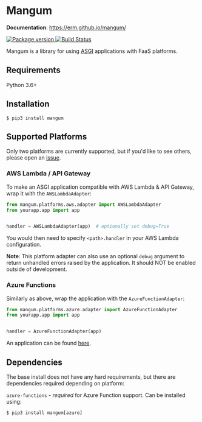 # Mangum

**Documentation**: https://erm.github.io/mangum/

<a href="https://pypi.org/project/mangum/">
    <img src="https://badge.fury.io/py/mangum.svg" alt="Package version">
</a>
<a href="https://travis-ci.org/erm/mangum">
    <img src="https://travis-ci.org/erm/mangum.svg?branch=master" alt="Build Status">
</a>


Mangum is a library for using [ASGI](https://asgi.readthedocs.io/en/latest/) applications with FaaS platforms.

## Requirements

Python 3.6+

## Installation

```shell
$ pip3 install mangum
```

## Supported Platforms

Only two platforms are currently supported, but if you'd like to see others, please open an [issue](https://github.com/erm/mangum/issues).

### AWS Lambda / API Gateway

To make an ASGI application compatible with AWS Lambda & API Gateway, wrap it with the `AWSLambdaAdapter`:

```python
from mangum.platforms.aws.adapter import AWSLambdaAdapter
from yourapp.app import app


handler = AWSLambdaAdapter(app)  # optionally set debug=True
```

You would then need to specify `<path>.handler` in your AWS Lambda configuration.

**Note**: This platform adapter can also use an optional `debug` argument to return unhandled errors raised by the application. It should NOT be enabled outside of development.

### Azure Functions

Similarly as above, wrap the application with the `AzureFunctionAdapter`:

```python
from mangum.platforms.azure.adapter import AzureFunctionAdapter
from yourapp.app import app


handler = AzureFunctionAdapter(app)
```

An application can be found [here](https://github.com/erm/azure-functions-python-asgi-example/).

## Dependencies

The base install does not have any hard requirements, but there are dependencies required depending on platform:

`azure-functions` - *required* for Azure Function support. Can be installed using:

```shell
$ pip3 install mangum[azure]
```

